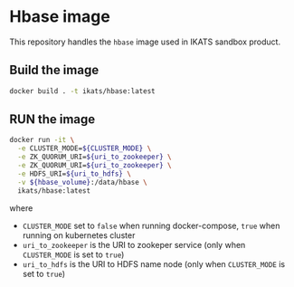# Hbase image

This repository handles the `hbase` image used in IKATS sandbox product.

## Build the image

```bash
docker build . -t ikats/hbase:latest
```

## RUN the image

```bash
docker run -it \
  -e CLUSTER_MODE=${CLUSTER_MODE} \
  -e ZK_QUORUM_URI=${uri_to_zookeeper} \
  -e ZK_QUORUM_URI=${uri_to_zookeeper} \
  -e HDFS_URI=${uri_to_hdfs} \
  -v ${hbase_volume}:/data/hbase \
  ikats/hbase:latest
```

where

* `CLUSTER_MODE` set to `false` when running docker-compose, `true` when running on kubernetes cluster
* `uri_to_zookeeper` is the URI to zookeper service (only when `CLUSTER_MODE` is set to `true`)
* `uri_to_hdfs` is the URI to HDFS name node (only when `CLUSTER_MODE` is set to `true`)